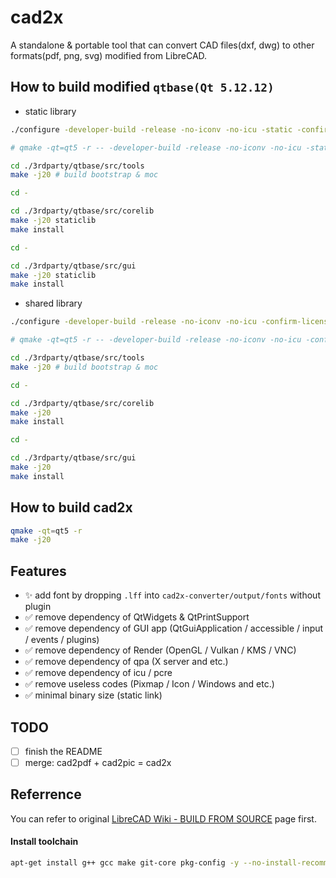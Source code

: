 # cad2x
A standalone & portable tool that can convert CAD files(dxf, dwg) to other formats(pdf, png, svg) modified from LibreCAD.

## How to build modified `qtbase(Qt 5.12.12)`

- static library
``` sh
./configure -developer-build -release -no-iconv -no-icu -static -confirm-license -opensource

# qmake -qt=qt5 -r -- -developer-build -release -no-iconv -no-icu -static -confirm-license -opensource

cd ./3rdparty/qtbase/src/tools
make -j20 # build bootstrap & moc

cd -

cd ./3rdparty/qtbase/src/corelib
make -j20 staticlib
make install

cd -

cd ./3rdparty/qtbase/src/gui
make -j20 staticlib
make install
```

- shared library
``` sh
./configure -developer-build -release -no-iconv -no-icu -confirm-license -opensource -R .

# qmake -qt=qt5 -r -- -developer-build -release -no-iconv -no-icu -confirm-license -opensource -R .

cd ./3rdparty/qtbase/src/tools
make -j20 # build bootstrap & moc

cd -

cd ./3rdparty/qtbase/src/corelib
make -j20
make install

cd -

cd ./3rdparty/qtbase/src/gui
make -j20
make install
```

## How to build cad2x

``` sh
qmake -qt=qt5 -r
make -j20
```


## Features

- ✨ add font by dropping `.lff` into `cad2x-converter/output/fonts` without plugin
- ✅ remove dependency of QtWidgets & QtPrintSupport
- ✅ remove dependency of GUI app (QtGuiApplication / accessible / input / events / plugins)
- ✅ remove dependency of Render (OpenGL / Vulkan / KMS / VNC)
- ✅ remove dependency of qpa (X server and etc.)
- ✅ remove dependency of icu / pcre
- ✅ remove useless codes (Pixmap / Icon / Windows and etc.)
- ✅ minimal binary size (static link)

## TODO

- [ ] finish the README
- [ ] merge: cad2pdf + cad2pic = cad2x

## Referrence

You can refer to original [LibreCAD Wiki - BUILD FROM SOURCE](https://github.com/LibreCAD/LibreCAD/wiki/Build-from-source#generic-unix) page first.

#### Install toolchain

``` sh
apt-get install g++ gcc make git-core pkg-config -y --no-install-recommends
```
